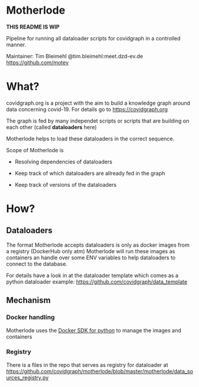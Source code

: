 # Motherlode
**THIS README IS WIP**

Pipeline for running all dataloader scripts for covidgraph in a controlled manner.

Maintainer: Tim Bleimehl @tim.bleimehl:meet.dzd-ev.de https://github.com/motey



# What?

covidgraph.org is a project with the aim to build a knowledge graph around data concerning covid-19. For details go to https://covidgraph.org

The graph is fed by many independet scripts or scripts that are building on each other (called **dataloaders** here)

Motherlode helps to load these dataloaders in the correct sequence.

Scope of Motherlode is

* Resolving dependencies of dataloaders

* Keep track of which dataloaders are allready fed in the graph

* Keep track of versions of the dataloaders

# How?

## Dataloaders

The format Motherlode accepts dataloaders is only as docker images from a registry (DockerHub only atm)
Motherlode will run these images as containers an handle over some ENV variables to help dataloaders to connect to the database. 

For details have a look in at the dataloader template which comes as a python dataloader example: https://github.com/covidgraph/data_template

## Mechanism

### Docker handling

Motherlode uses the [Docker SDK for python](https://docker-py.readthedocs.io/en/stable/) to manage the images and containers

### Registry

There is a files in the repo that serves as registry for dataloader at https://github.com/covidgraph/motherlode/blob/master/motherlode/data_sources_registry.py 


